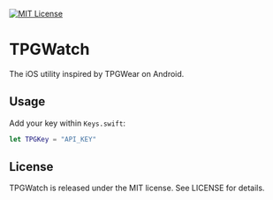 [![MIT License](http://img.shields.io/badge/license-MIT-blue.svg?style=flat)](LICENSE)

# TPGWatch

The iOS utility inspired by TPGWear on Android.

## Usage

Add your key within `Keys.swift`:

```swift
let TPGKey = "API_KEY"
```

## License

TPGWatch is released under the MIT license. See LICENSE for details.
